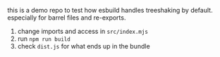 this is a demo repo to test how esbuild handles treeshaking by default. especially for barrel files and re-exports.

1. change imports and access in `src/index.mjs`
2. run `npm run build` 
3. check `dist.js` for what ends up in the bundle